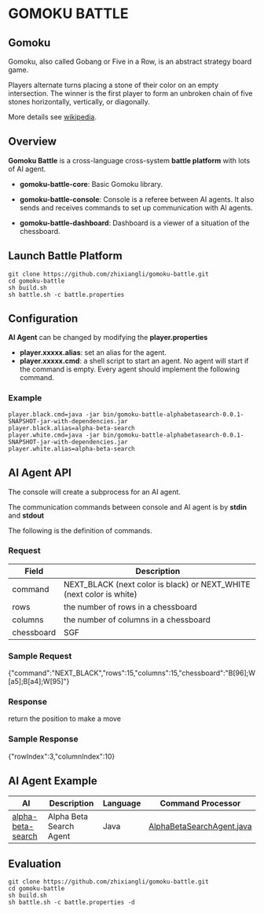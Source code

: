 # GOMOKU BATTLE

## Gomoku
Gomoku, also called Gobang or Five in a Row, is an abstract strategy board game.

Players alternate turns placing a stone of their color on an empty intersection. The winner is the first player to form an unbroken chain of five stones horizontally, vertically, or diagonally.

More details see [wikipedia](https://en.wikipedia.org/wiki/Gomoku).

## Overview

**Gomoku Battle** is a cross-language cross-system **battle platform** with lots of AI agent.

+ **gomoku-battle-core**: Basic Gomoku library.

+ **gomoku-battle-console**: Console is a referee between AI agents. It also sends and receives commands to set up communication with AI agents.

+ **gomoku-battle-dashboard**: Dashboard is a viewer of a situation of the chessboard.

## Launch Battle Platform
```
git clone https://github.com/zhixiangli/gomoku-battle.git
cd gomoku-battle
sh build.sh
sh battle.sh -c battle.properties
```

## Configuration
**AI Agent** can be changed by modifying the **player.properties**

+ **player.xxxxx.alias**: set an alias for the agent.
+ **player.xxxxx.cmd**: a shell script to start an agent. No agent will start if the command is empty. Every agent should implement the following command.

### Example
```
player.black.cmd=java -jar bin/gomoku-battle-alphabetasearch-0.0.1-SNAPSHOT-jar-with-dependencies.jar
player.black.alias=alpha-beta-search
player.white.cmd=java -jar bin/gomoku-battle-alphabetasearch-0.0.1-SNAPSHOT-jar-with-dependencies.jar
player.white.alias=alpha-beta-search
```

## AI Agent API
The console will create a subprocess for an AI agent.

The communication commands between console and AI agent is by **stdin** and **stdout**

The following is the definition of commands.

### Request
Field | Description
------|------------
command | NEXT\_BLACK (next color is black) or NEXT\_WHITE (next color is white)
rows | the number of rows in a chessboard
columns | the number of columns in a chessboard
chessboard | SGF

### Sample Request
{"command":"NEXT_BLACK","rows":15,"columns":15,"chessboard":"B[96];W[a5];B[a4];W[95]"}

### Response
return the position to make a move

### Sample Response
{"rowIndex":3,"columnIndex":10}

## AI Agent Example

AI | Description | Language | Command Processor
---|---|---|---
[alpha-beta-search](https://github.com/zhixiangli/gomoku-battle/tree/master/gomoku-battle-alphabetasearch) | Alpha Beta Search Agent | Java | [AlphaBetaSearchAgent.java](https://github.com/zhixiangli/gomoku-battle/blob/master/gomoku-battle-alphabetasearch/src/main/java/com/zhixiangli/gomoku/alphabetasearch/AlphaBetaSearchAgent.java)

## Evaluation
```
git clone https://github.com/zhixiangli/gomoku-battle.git
cd gomoku-battle
sh build.sh
sh battle.sh -c battle.properties -d
```
